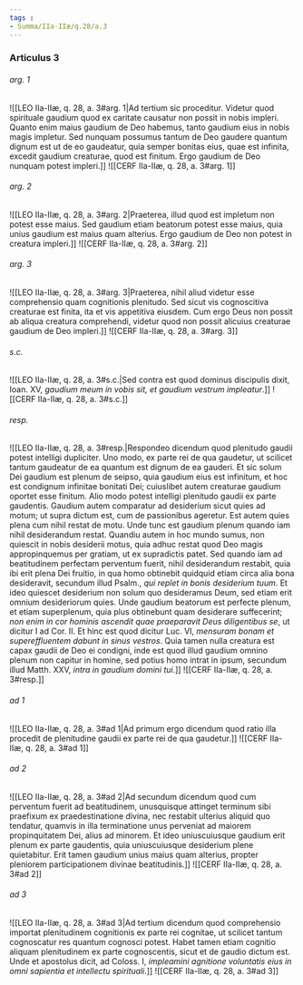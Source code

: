 ```yaml
---
tags : 
- Summa/IIa-IIæ/q.28/a.3
---
```


### Articulus 3

###### arg. 1
![[LEO IIa-IIæ, q. 28, a. 3#arg. 1|Ad tertium sic proceditur. Videtur quod spirituale gaudium quod ex caritate causatur non possit in nobis impleri. Quanto enim maius gaudium de Deo habemus, tanto gaudium eius in nobis magis impletur. Sed nunquam possumus tantum de Deo gaudere quantum dignum est ut de eo gaudeatur, quia semper bonitas eius, quae est infinita, excedit gaudium creaturae, quod est finitum. Ergo gaudium de Deo nunquam potest impleri.]]
![[CERF IIa-IIæ, q. 28, a. 3#arg. 1]]

###### arg. 2
![[LEO IIa-IIæ, q. 28, a. 3#arg. 2|Praeterea, illud quod est impletum non potest esse maius. Sed gaudium etiam beatorum potest esse maius, quia unius gaudium est maius quam alterius. Ergo gaudium de Deo non potest in creatura impleri.]]
![[CERF IIa-IIæ, q. 28, a. 3#arg. 2]]

###### arg. 3
![[LEO IIa-IIæ, q. 28, a. 3#arg. 3|Praeterea, nihil aliud videtur esse comprehensio quam cognitionis plenitudo. Sed sicut vis cognoscitiva creaturae est finita, ita et vis appetitiva eiusdem. Cum ergo Deus non possit ab aliqua creatura comprehendi, videtur quod non possit alicuius creaturae gaudium de Deo impleri.]]
![[CERF IIa-IIæ, q. 28, a. 3#arg. 3]]

###### s.c.
![[LEO IIa-IIæ, q. 28, a. 3#s.c.|Sed contra est quod dominus discipulis dixit, Ioan. XV, *gaudium meum in vobis sit, et gaudium vestrum impleatur*.]]
![[CERF IIa-IIæ, q. 28, a. 3#s.c.]]

###### resp.
![[LEO IIa-IIæ, q. 28, a. 3#resp.|Respondeo dicendum quod plenitudo gaudii potest intelligi dupliciter. Uno modo, ex parte rei de qua gaudetur, ut scilicet tantum gaudeatur de ea quantum est dignum de ea gauderi. Et sic solum Dei gaudium est plenum de seipso, quia gaudium eius est infinitum, et hoc est condignum infinitae bonitati Dei; cuiuslibet autem creaturae gaudium oportet esse finitum. Alio modo potest intelligi plenitudo gaudii ex parte gaudentis. Gaudium autem comparatur ad desiderium sicut quies ad motum; ut supra dictum est, cum de passionibus ageretur. Est autem quies plena cum nihil restat de motu. Unde tunc est gaudium plenum quando iam nihil desiderandum restat. Quandiu autem in hoc mundo sumus, non quiescit in nobis desiderii motus, quia adhuc restat quod Deo magis appropinquemus per gratiam, ut ex supradictis patet. Sed quando iam ad beatitudinem perfectam perventum fuerit, nihil desiderandum restabit, quia ibi erit plena Dei fruitio, in qua homo obtinebit quidquid etiam circa alia bona desideravit, secundum illud Psalm., *qui replet in bonis desiderium tuum*. Et ideo quiescet desiderium non solum quo desideramus Deum, sed etiam erit omnium desideriorum quies. Unde gaudium beatorum est perfecte plenum, et etiam superplenum, quia plus obtinebunt quam desiderare suffecerint; *non enim in cor hominis ascendit quae praeparavit Deus diligentibus se*, ut dicitur I ad Cor. II. Et hinc est quod dicitur Luc. VI, *mensuram bonam et supereffluentem dabunt in sinus vestros*. Quia tamen nulla creatura est capax gaudii de Deo ei condigni, inde est quod illud gaudium omnino plenum non capitur in homine, sed potius homo intrat in ipsum, secundum illud Matth. XXV, *intra in gaudium domini tui*.]]
![[CERF IIa-IIæ, q. 28, a. 3#resp.]]

###### ad 1
![[LEO IIa-IIæ, q. 28, a. 3#ad 1|Ad primum ergo dicendum quod ratio illa procedit de plenitudine gaudii ex parte rei de qua gaudetur.]]
![[CERF IIa-IIæ, q. 28, a. 3#ad 1]]

###### ad 2
![[LEO IIa-IIæ, q. 28, a. 3#ad 2|Ad secundum dicendum quod cum perventum fuerit ad beatitudinem, unusquisque attinget terminum sibi praefixum ex praedestinatione divina, nec restabit ulterius aliquid quo tendatur, quamvis in illa terminatione unus perveniat ad maiorem propinquitatem Dei, alius ad minorem. Et ideo uniuscuiusque gaudium erit plenum ex parte gaudentis, quia uniuscuiusque desiderium plene quietabitur. Erit tamen gaudium unius maius quam alterius, propter pleniorem participationem divinae beatitudinis.]]
![[CERF IIa-IIæ, q. 28, a. 3#ad 2]]

###### ad 3
![[LEO IIa-IIæ, q. 28, a. 3#ad 3|Ad tertium dicendum quod comprehensio importat plenitudinem cognitionis ex parte rei cognitae, ut scilicet tantum cognoscatur res quantum cognosci potest. Habet tamen etiam cognitio aliquam plenitudinem ex parte cognoscentis, sicut et de gaudio dictum est. Unde et apostolus dicit, ad Coloss. I, *impleamini agnitione voluntatis eius in omni sapientia et intellectu spirituali*.]]
![[CERF IIa-IIæ, q. 28, a. 3#ad 3]]

